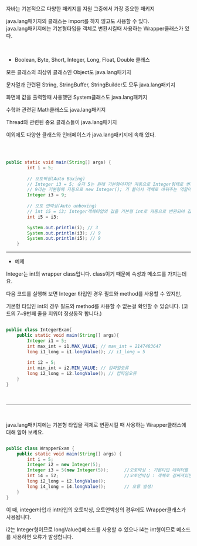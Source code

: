 자바는 기본적으로 다양한 패키지를 지원 그중에서 가장 중요한 패키지

java.lang패키지의 클래스는 import를 하지 않고도 사용할 수 있다. <br/>
java.lang패키지에는 기본형타입을 객체로 변환시킬때 사용하는 Wrapper클래스가 있다. 

<br/>

* Boolean, Byte, Short, Integer, Long, Float, Double 클래스

모든 클래스의 최상위 클래스인 Object도 java.lang패키지

문자열과 관련된 String, StringBuffer, StringBuilder도 모두 java.lang패키지

화면에 값을 출력할때 사용했던 System클래스도 java.lang패키지

수학과 관련된 Math클래스도 java.lang패키지

Thread와 관련된 중요 클래스들이 java.lang패키지

이외에도 다양한 클래스와 인터페이스가 java.lang패키지에 속해 있다.

<br/>

```java

public static void main(String[] args) {
        int i = 5;
        
        // 오토박싱(Auto Boxing)
        // Integer i3 = 5; 숫자 5는 원래 기본형이지만 자동으로 Integer형태로 변환된다.   
        // 9라는 기본형에 자동으로 new Integer(); 가 붙어서 객체로 바꿔주는 역할이 수행된다
        Integer i3 = 9;
        
        // 오토 언박싱(Auto unboxing)
        // int i5 = i3; Integer객체타입의 값을 기본형 int로 자동으로 변환되어 값을 할당한다.
        int i5 = i3;

        System.out.println(i); // 3
        System.out.println(i3); // 9
        System.out.println(i5); // 9
    }

```
---

- 예제

Integer는 int의 wrapper class입니다. class이기 때문에 속성과 메소드를 가지는데요. 

다음 코드를 실행해 보면 Integer 타입인 경우 필드와 method를 사용할 수 있지만, 

기본형 타입인 int의 경우 필드와 method를 사용할 수 없는걸 확인할 수 있습니다. (코드의 7~9번째 줄을 지워야 정상동작 합니다.)

```java

public class IntegerExam{
    public static void main(String[] args){
        Integer i1 = 5;
        int max_int = i1.MAX_VALUE; // max_int = 2147483647
        long i1_long = i1.longValue(); // i1_long = 5
        
        int i2 = 5;
        int min_int = i2.MIN_VALUE; // 컴파일오류
        long i2_long = i2.longValue(); // 컴파일오류
    }
}

```


<br/>

--- 

<br/>

java.lang패키지에는 기본형 타입을 객체로 변환시킬 때 사용하는 Wrapper클래스에 대해 알아 보세요.

```java

public class WrapperExam {
    public static void main(String[] args) {
        int i = 5; 
        Integer i2 = new Integer(5);
        Integer i3 = 5(new Integer(5));      //오토박싱 : 기본타입 데이터를 객체타입 데이터로 자동 형변환 
        int i4 = i2;                         //오토언박싱 : 객체로 감싸져있는 것을 벗기고 객체타입을 기본형으로 형변환
        long i2_long = i2.longValue();
        long i4_long = i4.longValue();       // 오류 발생!
    }
}

```

이 때, integer타입과 int타입의 오토박싱, 오토언박싱의 경우에도 Wrapper클래스가 사용됩니다. 

i2는 Integer형이므로 longValue()메소드를 사용할 수 있으나 i4는 int형이므로 메소드를 사용하면 오류가 발생합니다.
